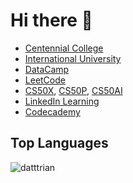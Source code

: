# Hi there 👋

<!--
**datttrian/datttrian** is a ✨ _special_ ✨ repository because its `README.md` (this file) appears on your GitHub profile.

Here are some ideas to get you started:

- 🔭 I’m currently working on ...
- 🌱 I’m currently learning ...
- 👯 I’m looking to collaborate on ...
- 🤔 I’m looking for help with ...
- 💬 Ask me about ...
- 📫 How to reach me: ...
- 😄 Pronouns: ...
- ⚡ Fun fact: ...
-->

- [Centennial College](https://github.com/ttran375)
- [International University](https://github.com/datttrian/iu-mafe)
- [DataCamp](https://github.com/datttrian/datacamp)
- [LeetCode](https://github.com/datttrian/leetcode)
- [CS50X](https://github.com/datttrian/cs50x), [CS50P](https://github.com/datttrian/cs50p), [CS50AI](https://github.com/datttrian/cs50ai)
- [LinkedIn Learning](https://github.com/datttrian/linkedin-learning)
- [Codecademy](https://github.com/datttrian/codecademy)

## Top Languages

<p><img align="center" src="https://github-readme-stats.vercel.app/api/top-langs?username=datttrian&&show_icons=true&locale=en&layout=compact&langs_count=12" alt="datttrian" /></p>

